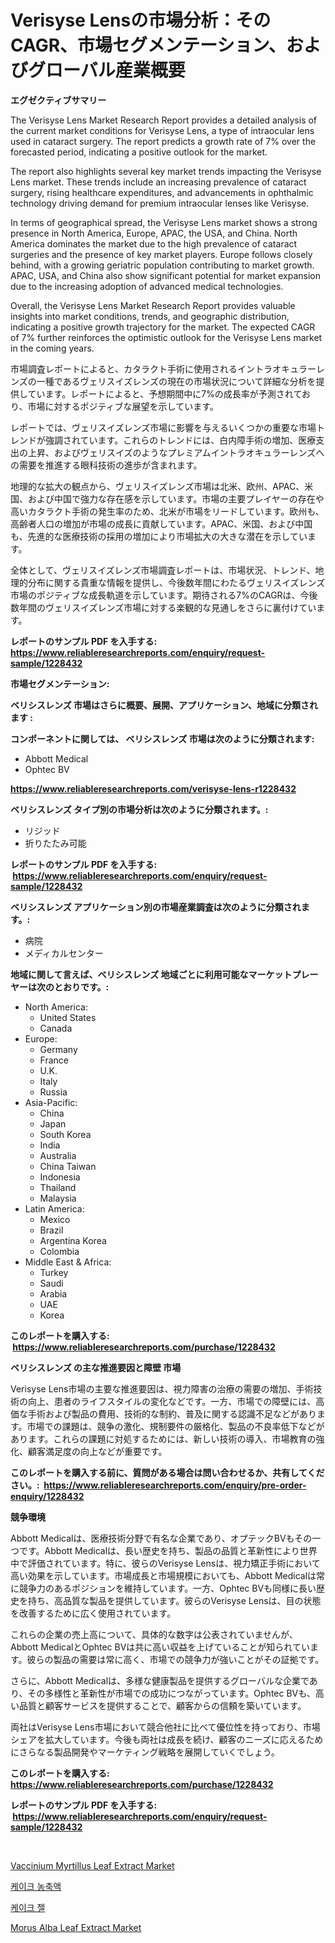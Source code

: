 <p><h1>Verisyse Lensの市場分析：そのCAGR、市場セグメンテーション、およびグローバル産業概要</h1></p><p><strong>エグゼクティブサマリー</strong></p>
<p><p>The Verisyse Lens Market Research Report provides a detailed analysis of the current market conditions for Verisyse Lens, a type of intraocular lens used in cataract surgery. The report predicts a growth rate of 7% over the forecasted period, indicating a positive outlook for the market.</p><p>The report also highlights several key market trends impacting the Verisyse Lens market. These trends include an increasing prevalence of cataract surgery, rising healthcare expenditures, and advancements in ophthalmic technology driving demand for premium intraocular lenses like Verisyse.</p><p>In terms of geographical spread, the Verisyse Lens market shows a strong presence in North America, Europe, APAC, the USA, and China. North America dominates the market due to the high prevalence of cataract surgeries and the presence of key market players. Europe follows closely behind, with a growing geriatric population contributing to market growth. APAC, USA, and China also show significant potential for market expansion due to the increasing adoption of advanced medical technologies.</p><p>Overall, the Verisyse Lens Market Research Report provides valuable insights into market conditions, trends, and geographic distribution, indicating a positive growth trajectory for the market. The expected CAGR of 7% further reinforces the optimistic outlook for the Verisyse Lens market in the coming years.</p><p>市場調査レポートによると、カタラクト手術に使用されるイントラオキュラーレンズの一種であるヴェリスイズレンズの現在の市場状況について詳細な分析を提供しています。レポートによると、予想期間中に7%の成長率が予測されており、市場に対するポジティブな展望を示しています。</p><p>レポートでは、ヴェリスイズレンズ市場に影響を与えるいくつかの重要な市場トレンドが強調されています。これらのトレンドには、白内障手術の増加、医療支出の上昇、およびヴェリスイズのようなプレミアムイントラオキュラーレンズへの需要を推進する眼科技術の進歩が含まれます。</p><p>地理的な拡大の観点から、ヴェリスイズレンズ市場は北米、欧州、APAC、米国、および中国で強力な存在感を示しています。市場の主要プレイヤーの存在や高いカタラクト手術の発生率のため、北米が市場をリードしています。欧州も、高齢者人口の増加が市場の成長に貢献しています。APAC、米国、および中国も、先進的な医療技術の採用の増加により市場拡大の大きな潜在を示しています。</p><p>全体として、ヴェリスイズレンズ市場調査レポートは、市場状況、トレンド、地理的分布に関する貴重な情報を提供し、今後数年間にわたるヴェリスイズレンズ市場のポジティブな成長軌道を示しています。期待される7%のCAGRは、今後数年間のヴェリスイズレンズ市場に対する楽観的な見通しをさらに裏付けています。</p></p>
<p><strong>レポートのサンプル PDF を入手する: <a href="https://www.reliableresearchreports.com/enquiry/request-sample/1228432">https://www.reliableresearchreports.com/enquiry/request-sample/1228432</a></strong></p>
<p><strong>市場セグメンテーション:</strong></p>
<p><strong> ベリシスレンズ 市場はさらに概要、展開、アプリケーション、地域に分類されます :</strong></p>
<p><strong>コンポーネントに関しては、 ベリシスレンズ 市場は次のように分類されます: &nbsp;</strong></p>
<p><ul><li>Abbott Medical</li><li>Ophtec BV</li></ul></p>
<p><strong><a href="https://www.reliableresearchreports.com/verisyse-lens-r1228432">https://www.reliableresearchreports.com/verisyse-lens-r1228432</a></strong></p>
<p><strong> ベリシスレンズ タイプ別の市場分析は次のように分類されます。:</strong></p>
<p><ul><li>リジッド</li><li>折りたたみ可能</li></ul></p>
<p><strong>レポートのサンプル PDF を入手する: &nbsp;<a href="https://www.reliableresearchreports.com/enquiry/request-sample/1228432">https://www.reliableresearchreports.com/enquiry/request-sample/1228432</a></strong></p>
<p><strong> ベリシスレンズ アプリケーション別の市場産業調査は次のように分類されます。:</strong></p>
<p><ul><li>病院</li><li>メディカルセンター</li></ul></p>
<p><strong>地域に関して言えば、ベリシスレンズ 地域ごとに利用可能なマーケットプレーヤーは次のとおりです。:</strong></p>
<p><ul>
    <li>
        North America:
        <ul>
            <li>United States</li>
            <li>Canada</li>
        </ul>
    </li>
    <li>
        Europe:
        <ul>
            <li>Germany</li>
            <li>France</li>
            <li>U.K.</li>
            <li>Italy</li>
            <li>Russia</li>
        </ul>
    </li>
    <li>
        Asia-Pacific:
        <ul>
            <li>China</li>
            <li>Japan</li>
            <li>South Korea</li>
            <li>India</li>
            <li>Australia</li>
            <li>China Taiwan</li>
            <li>Indonesia</li>
            <li>Thailand</li>
            <li>Malaysia</li>
        </ul>
    </li>
    <li>
        Latin America:
        <ul>
            <li>Mexico</li>
            <li>Brazil</li>
            <li>Argentina Korea</li>
            <li>Colombia</li>
        </ul>
    </li>
    <li>
        Middle East & Africa:
        <ul>
            <li>Turkey</li>
            <li>Saudi</li>
            <li>Arabia</li>
            <li>UAE</li>
            <li>Korea</li>
        </ul>
    </li>
    </ul></p>
<p><strong>このレポートを購入する: &nbsp;<a href="https://www.reliableresearchreports.com/purchase/1228432">https://www.reliableresearchreports.com/purchase/1228432</a></strong></p>
<p><strong>ベリシスレンズ の主な推進要因と障壁 市場</strong></p>
<p><p>Verisyse Lens市場の主要な推進要因は、視力障害の治療の需要の増加、手術技術の向上、患者のライフスタイルの変化などです。一方、市場での障壁には、高価な手術および製品の費用、技術的な制約、普及に関する認識不足などがあります。市場での課題は、競争の激化、規制要件の厳格化、製品の不良率低下などがあります。これらの課題に対処するためには、新しい技術の導入、市場教育の強化、顧客満足度の向上などが重要です。</p></p>
<p><strong>このレポートを購入する前に、質問がある場合は問い合わせるか、共有してください。:&nbsp; <a href="https://www.reliableresearchreports.com/enquiry/pre-order-enquiry/1228432">https://www.reliableresearchreports.com/enquiry/pre-order-enquiry/1228432</a></strong></p>
<p><strong>競争環境</strong></p>
<p><p>Abbott Medicalは、医療技術分野で有名な企業であり、オプテックBVもその一つです。Abbott Medicalは、長い歴史を持ち、製品の品質と革新性により世界中で評価されています。特に、彼らのVerisyse Lensは、視力矯正手術において高い効果を示しています。市場成長と市場規模においても、Abbott Medicalは常に競争力のあるポジションを維持しています。一方、Ophtec BVも同様に長い歴史を持ち、高品質な製品を提供しています。彼らのVerisyse Lensは、目の状態を改善するために広く使用されています。</p><p>これらの企業の売上高について、具体的な数字は公表されていませんが、Abbott MedicalとOphtec BVは共に高い収益を上げていることが知られています。彼らの製品の需要は常に高く、市場での競争力が強いことがその証拠です。</p><p>さらに、Abbott Medicalは、多様な健康製品を提供するグローバルな企業であり、その多様性と革新性が市場での成功につながっています。Ophtec BVも、高い品質と顧客サービスを提供することで、顧客からの信頼を築いています。</p><p>両社はVerisyse Lens市場において競合他社に比べて優位性を持っており、市場シェアを拡大しています。今後も両社は成長を続け、顧客のニーズに応えるためにさらなる製品開発やマーケティング戦略を展開していくでしょう。</p></p>
<p><strong>このレポートを購入する: &nbsp; <a href="https://www.reliableresearchreports.com/purchase/1228432">https://www.reliableresearchreports.com/purchase/1228432</a></strong></p>
<p><strong>レポートのサンプル PDF を入手する: &nbsp;<a href="https://www.reliableresearchreports.com/enquiry/request-sample/1228432">https://www.reliableresearchreports.com/enquiry/request-sample/1228432</a></strong><strong></strong></p>
<p>&nbsp;</p>
<p><p><a href="https://www.linkedin.com/pulse/vaccinium-myrtillus-leaf-extract-market-research-report-provides-80mac?trackingId=AoCXqlX9WIqrvDW941GfNA%3D%3D">Vaccinium Myrtillus Leaf Extract Market</a></p><p><a href="https://github.com/CorEmtymerich56566/Market-Research-Report-List-1/blob/main/299891831734.md">케이크 농축액</a></p><p><a href="https://github.com/GabrielBlanda5656/Market-Research-Report-List-1/blob/main/293067631733.md">케이크 젤</a></p><p><a href="https://www.linkedin.com/pulse/morus-alba-leaf-extract-market-research-report-forecasted-period-hqo9c?trackingId=vdpO9%2FZhZ%2BkX0SBc6E3FnA%3D%3D">Morus Alba Leaf Extract Market</a></p></p>